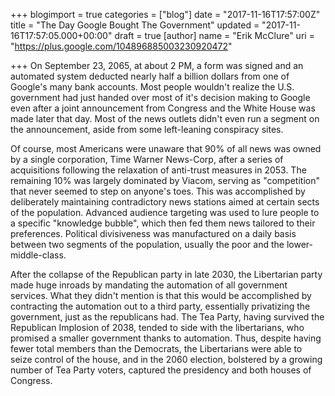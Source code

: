 +++
blogimport = true
categories = ["blog"]
date = "2017-11-16T17:57:00Z"
title = "The Day Google Bought The Government"
updated = "2017-11-16T17:57:05.000+00:00"
draft = true
[author]
name = "Erik McClure"
uri = "https://plus.google.com/104896885003230920472"

+++
On September 23, 2065, at about 2 PM, a form was signed and an automated system deducted nearly half a billion dollars from one of Google's many bank accounts. Most people wouldn't realize the U.S. government had just handed over most of it's decision making to Google even after a joint announcement from Congress and the White House was made later that day. Most of the news outlets didn't even run a segment on the announcement, aside from some left-leaning conspiracy sites. 

Of course, most Americans were unaware that 90% of all news was owned by a single corporation, Time Warner News-Corp, after a series of acquisitions following the relaxation of anti-trust measures in 2053. The remaining 10% was largely dominated by Viacom, serving as "competition" that never seemed to step on anyone's toes. This was accomplished by deliberately maintaining contradictory news stations aimed at certain sects of the population. Advanced audience targeting was used to lure people to a specific "knowledge bubble", which then fed them news tailored to their preferences. Political divisiveness was manufactured on a daily basis between two segments of the population, usually the poor and the lower-middle-class. 





After the collapse of the Republican party in late 2030, the Libertarian party made huge inroads by mandating the automation of all government services. What they didn't mention is that this would be accomplished by contracting the automation out to a third party, essentially privatizing the government, just as the republicans had. The Tea Party, having survived the Republican Implosion of 2038, tended to side with the libertarians, who promised a smaller government thanks to automation. Thus, despite having fewer total members than the Democrats, the Libertarians were able to seize control of the house, and in the 2060 election, bolstered by a growing number of Tea Party voters, captured the presidency and both houses of Congress.

